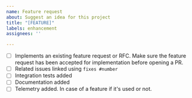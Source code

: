```yaml
---
name: Feature request
about: Suggest an idea for this project
title: "[FEATURE]"
labels: enhancement
assignees: ''

---
```


- [ ] Implements an existing feature request or RFC. Make sure the feature request has been accepted for implementation before opening a PR.
- [ ] Related issues linked using `fixes #number`
- [ ] Integration tests added
- [ ] Documentation added
- [ ] Telemetry added. In case of a feature if it's used or not.
